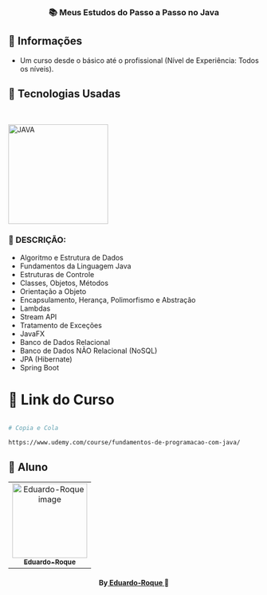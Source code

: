 <h3 align="center">
📚 Meus Estudos do Passo a Passo no Java
</h3>

##  🔖 Informações

- Um curso desde o básico até o profissional (Nível de Experiência: Todos os níveis).


##  🚀 Tecnologias Usadas

<br/>
<p align="left">
<img src="https://cdn.jsdelivr.net/gh/devicons/devicon/icons/java/java-original-wordmark.svg" alt="JAVA" width="200" height="200" />

</p>

###  📜 DESCRIÇÃO:
 - Algoritmo e Estrutura de Dados
 - Fundamentos da Linguagem Java
 - Estruturas de Controle
 - Classes, Objetos, Métodos
 - Orientação a Objeto
 - Encapsulamento, Herança, Polimorfismo e Abstração
 - Lambdas
 - Stream API
 - Tratamento de Exceções
 - JavaFX
 - Banco de Dados Relacional
 - Banco de Dados NÃO Relacional (NoSQL)
 - JPA (Hibernate)
 - Spring Boot


#  🔗 Link do Curso

```bash

# Copia e Cola

https://www.udemy.com/course/fundamentos-de-programacao-com-java/


```
##  🐠 Aluno
<table align="center">
<tr>
<td align="center">
<a href="https://github.com/Eduardo-Roque">
<img src="https://avatars.githubusercontent.com/u/94227038?s=400&u=0c061da14bb3c2f5bf9de8467443f49d7068c365&v=4" width="150px;" alt="Eduardo-Roque image" />
<br />
<sub><b>Eduardo-Roque</b></sub>
</a>
</td>
</tr>
</table>
<h4 align="center">
By<a href="https://github.com/Eduardo-Roque" target="_blank"> Eduardo-Roque </a>🐠
</h4>
